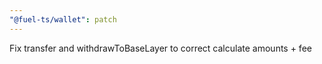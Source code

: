 ```yaml
---
"@fuel-ts/wallet": patch
---
```


Fix transfer and withdrawToBaseLayer to correct calculate amounts + fee
